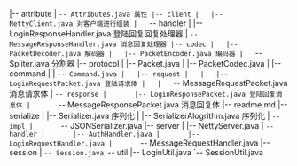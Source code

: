 |-- attribute
|   `-- Attributes.java 属性
|-- client
|   |-- NettyClient.java 对客户端进行组装
|   `-- handler
|       |-- LoginResponseHandler.java 登陆回复回复处理器
|       `-- MessageResponseHandler.java 消息回复处理器
|-- codec
|   |-- PacketDecoder.java 解码器
|   |-- PacketEncoder.java 编码器
|   `-- Spliter.java 分割器
|-- protocol
|   |-- Packet.java
|   |-- PacketCodec.java
|   |-- command
|   |   `-- Command.java
|   |-- request
|   |   |-- LoginRequestPacket.java 登陆请求体
|   |   `-- MessageRequestPacket.java 消息请求体
|   `-- response
|       |-- LoginResponsePacket.java 登陆回复消息体
|       `-- MessageResponsePacket.java 消息回复体
|-- readme.md
|-- serialize
|   |-- Serializer.java 序列化
|   |-- SerializerAlogrithm.java 序列化
|   `-- impl
|       `-- JSONSerializer.java
|-- server
|   |-- NettyServer.java
|   `-- handler
|       |-- AuthHandler.java
|       |-- LoginRequestHandler.java
|       `-- MessageRequestHandler.java
|-- session
|   `-- Session.java
`-- util
|-- LoginUtil.java
`-- SessionUtil.java

